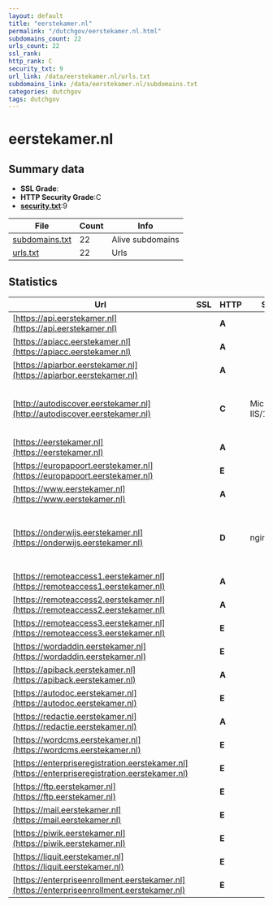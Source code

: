 ```yaml
---
layout: default
title: "eerstekamer.nl"
permalink: "/dutchgov/eerstekamer.nl.html"
subdomains_count: 22
urls_count: 22
ssl_rank: 
http_rank: C
security_txt: 9
url_link: /data/eerstekamer.nl/urls.txt
subdomains_link: /data/eerstekamer.nl/subdomains.txt
categories: dutchgov
tags: dutchgov
---
```



# eerstekamer.nl
## Summary data


 - **SSL Grade**:
 - **HTTP Security Grade**:C
 - **[security.txt](https://www.digitaleoverheid.nl/nieuws/standaard-security-txt-nu-verplicht-voor-overheid/)**:9


| File       | Count | Info |
|------------|-------|------|
|[subdomains.txt](/DutchGovScope/data/eerstekamer.nl/subdomains.txt)|22|Alive subdomains|
|[urls.txt](/DutchGovScope/data/eerstekamer.nl/urls.txt)|22|Urls|


## Statistics


| Url | SSL | HTTP | Server | Cookie | HSTS | CORS | CTO | CSP | XFO | XXP | RP |FP| Tech |Title |
|--------|-------|-------|------|------|------|------|------|------|------|------|------|------|------|------|
|[https://api.eerstekamer.nl](https://api.eerstekamer.nl)| | **A**|| |:white_check_mark: | | | | | :white_check_mark: | :white_check_mark: | |HSTS|Not Found|
|[https://apiacc.eerstekamer.nl](https://apiacc.eerstekamer.nl)| | **A**|| |:white_check_mark: | | | | | :white_check_mark: | :white_check_mark: | |HSTS|Not Found|
|[https://apiarbor.eerstekamer.nl](https://apiarbor.eerstekamer.nl)| | **A**|| |:white_check_mark: | | | | | :white_check_mark: | :white_check_mark: | |HSTS|403 Forbidden|
|[http://autodiscover.eerstekamer.nl](http://autodiscover.eerstekamer.nl)| | **C**|Microsoft-IIS/10.0| |:white_check_mark: | | | | | | :white_check_mark: | |IIS:10.0 Microsoft ASP.NET Windows Server||
|[https://eerstekamer.nl](https://eerstekamer.nl)| | **A**|| |:white_check_mark: | | |:warning: | :white_check_mark: | :white_check_mark: | :white_check_mark: | |HSTS|302 Found|
|[https://europapoort.eerstekamer.nl](https://europapoort.eerstekamer.nl)| | **E**|| | | | | | | | :white_check_mark: | |HSTS|Moved|
|[https://www.eerstekamer.nl](https://www.eerstekamer.nl)| | **A**|| |:white_check_mark: | | |:warning: | :white_check_mark: | :white_check_mark: | :white_check_mark: | |HSTS ZURB Foundation|Home - Eerste Ka...|
|[https://onderwijs.eerstekamer.nl](https://onderwijs.eerstekamer.nl)| | **D**|nginx/1.19.4|:white_check_mark: |:white_check_mark: | | | | | | :white_check_mark: | |HSTS Next.js Nginx:1.19.4 Node.js React Webpack|Home | Onderwijs...|
|[https://remoteaccess1.eerstekamer.nl](https://remoteaccess1.eerstekamer.nl)| | **A**||:warning: |:white_check_mark: | | |:warning: | :white_check_mark: | :white_check_mark: | :white_check_mark: | |HSTS||
|[https://remoteaccess2.eerstekamer.nl](https://remoteaccess2.eerstekamer.nl)| | **A**||:warning: |:white_check_mark: | | |:warning: | :white_check_mark: | :white_check_mark: | :white_check_mark: | |HSTS||
|[https://remoteaccess3.eerstekamer.nl](https://remoteaccess3.eerstekamer.nl)| | **E**|| | | | | | | | :white_check_mark: | |HSTS||
|[https://wordaddin.eerstekamer.nl](https://wordaddin.eerstekamer.nl)| | **E**|| | | | | | | | :white_check_mark: | ||Web App - Unavai...|
|[https://apiback.eerstekamer.nl](https://apiback.eerstekamer.nl)| | **A**|| |:white_check_mark: | | | | | :white_check_mark: | :white_check_mark: | |HSTS|Not Found|
|[https://autodoc.eerstekamer.nl](https://autodoc.eerstekamer.nl)| | **E**|| | | | | | | | :white_check_mark: | ||403 Forbidden|
|[https://redactie.eerstekamer.nl](https://redactie.eerstekamer.nl)| | **A**|| |:white_check_mark: | | |:warning: | :white_check_mark: | :white_check_mark: | :white_check_mark: | |HSTS|Moved|
|[https://wordcms.eerstekamer.nl](https://wordcms.eerstekamer.nl)| | **E**|| | | | | | | | :white_check_mark: | ||Web App - Unavai...|
|[https://enterpriseregistration.eerstekamer.nl](https://enterpriseregistration.eerstekamer.nl)| | **E**|| | | | | | | | :white_check_mark: | |||
|[https://ftp.eerstekamer.nl](https://ftp.eerstekamer.nl)| | **E**|| | | | | | | | :white_check_mark: | |HSTS|Not Found|
|[https://mail.eerstekamer.nl](https://mail.eerstekamer.nl)| | **E**|| | | | | | | | :white_check_mark: | |HSTS|Not Found|
|[https://piwik.eerstekamer.nl](https://piwik.eerstekamer.nl)| | **E**|| | | | | | | | :white_check_mark: | |HSTS|Not Found|
|[https://liquit.eerstekamer.nl](https://liquit.eerstekamer.nl)| | **E**|| | | | | | | | :white_check_mark: | |Bootstrap:4|Liquit Workspace|
|[https://enterpriseenrollment.eerstekamer.nl](https://enterpriseenrollment.eerstekamer.nl)| | **E**|| | | | | | | | :white_check_mark: | |HSTS||


